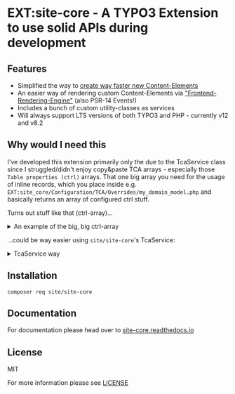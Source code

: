 # EXT:site-core - A TYPO3 Extension to use solid APIs during development

## Features
- Simplified the way to [create way faster new Content-Elements](https://site-core.readthedocs.io/en/main/services/tca-service/)
- An easier way of rendering custom Content-Elements via ["Frontend-Rendering-Engine"](https://site-core.readthedocs.io/en/main/rendering/engine/) (also PSR-14 Events!)
- Includes a bunch of custom utility-classes as services
- Will always support LTS versions of both TYPO3 and PHP - currently v12 and v8.2

## Why would I need this
I've developed this extension primarily only the due to the TcaService class since I struggled/didn't enjoy copy&paste TCA arrays - especially those `Table properties (ctrl)` arrays. That one big array you need for the usage of inline records, which you place inside e.g. `EXT:site_core/Configuration/TCA/Overrides/my_domain_model.php` and basically returns an array of configured ctrl stuff.

Turns out stuff like that (ctrl-array)...

<details>
  <summary>An example of the big, big ctrl-array</summary>
  
  ```php
  <?php

  return [
      'ctrl' => [
          'title' => 'LLL:EXT:site_core/Resources/Private/Language/locallang_db.xlf:tx_sitecore_domain_model_test',
          'label' => 'title',
          'tstamp' => 'tstamp',
          'crdate' => 'crdate',
          'cruser_id' => 'cruser_id',
          'versioningWS' => true,
          'languageField' => 'sys_language_uid',
          'transOrigPointerField' => 'l10n_parent',
          'transOrigDiffSourceField' => 'l10n_diffsource',
          'delete' => 'deleted',
          'sortby' => 'sorting',
          'enablecolumns' => [
              'disabled' => 'hidden',
              'starttime' => 'starttime',
              'endtime' => 'endtime',
          ],
          'searchFields' => 'title',
          'iconfile' => 'EXT:site_core/Resources/Public/Icons/tx_sitecore_domain_model_test.gif'
      ],
      'interface' => [
          'showRecordFieldList' => 'sys_language_uid, l10n_parent, l10n_diffsource, hidden, title',
      ],
      'types' => [
          '1' => ['showitem' => 'sys_language_uid, l10n_parent, l10n_diffsource, hidden, title, --div--;LLL:EXT:frontend/Resources/Private/Language/locallang_ttc.xlf:tabs.access, starttime, endtime'],
      ],
      'columns' => [
          'sys_language_uid' => [
              'exclude' => true,
              'label' => 'LLL:EXT:core/Resources/Private/Language/locallang_general.xlf:LGL.language',
              'config' => [
                  'type' => 'select',
                  'renderType' => 'selectSingle',
                  'special' => 'languages',
                  'items' => [
                      [
                          'LLL:EXT:core/Resources/Private/Language/locallang_general.xlf:LGL.allLanguages',
                          -1,
                          'flags-multiple'
                      ]
                  ],
                  'default' => 0,
              ],
          ],
          'l10n_parent' => [
              'displayCond' => 'FIELD:sys_language_uid:>:0',
              'exclude' => true,
              'label' => 'LLL:EXT:core/Resources/Private/Language/locallang_general.xlf:LGL.l18n_parent',
              'config' => [
                  'type' => 'select',
                  'renderType' => 'selectSingle',
                  'default' => 0,
                  'items' => [
                      ['', 0],
                  ],
                  'foreign_table' => 'tx_sitecore_domain_model_test',
                  'foreign_table_where' => 'AND {#tx_sitecore_domain_model_test}.{#pid}=###CURRENT_PID### AND {#tx_sitecore_domain_model_test}.{#sys_language_uid} IN (-1,0)',
              ],
          ],
          'l10n_diffsource' => [
              'config' => [
                  'type' => 'passthrough',
              ],
          ],
          't3ver_label' => [
              'label' => 'LLL:EXT:core/Resources/Private/Language/locallang_general.xlf:LGL.versionLabel',
              'config' => [
                  'type' => 'input',
                  'size' => 30,
                  'max' => 255,
              ],
          ],
          'hidden' => [
              'exclude' => true,
              'label' => 'LLL:EXT:core/Resources/Private/Language/locallang_general.xlf:LGL.visible',
              'config' => [
                  'type' => 'check',
                  'renderType' => 'checkboxToggle',
                  'items' => [
                      [
                          0 => '',
                          1 => '',
                          'invertStateDisplay' => true
                      ]
                  ],
              ],
          ],
          'starttime' => [
              'exclude' => true,
              'label' => 'LLL:EXT:core/Resources/Private/Language/locallang_general.xlf:LGL.starttime',
              'config' => [
                  'type' => 'input',
                  'renderType' => 'inputDateTime',
                  'eval' => 'datetime,int',
                  'default' => 0,
                  'behaviour' => [
                      'allowLanguageSynchronization' => true
                  ]
              ],
          ],
          'endtime' => [
              'exclude' => true,
              'label' => 'LLL:EXT:core/Resources/Private/Language/locallang_general.xlf:LGL.endtime',
              'config' => [
                  'type' => 'input',
                  'renderType' => 'inputDateTime',
                  'eval' => 'datetime,int',
                  'default' => 0,
                  'range' => [
                      'upper' => mktime(0, 0, 0, 1, 1, 2038)
                  ],
                  'behaviour' => [
                      'allowLanguageSynchronization' => true
                  ]
              ],
          ],
          'sorting' => [
              'label' => 'sorting',
              'config' => [
                  'type' => 'passthrough',
              ]
          ],
          'title' => [
              'exclude' => true,
              'label' => 'LLL:EXT:site_core/Resources/Private/Language/locallang_db.xlf:tx_sitecore_domain_model_test.title',
              'config' => [
                  'type' => 'input',
                  'size' => 30,
                  'eval' => 'trim'
              ],
          ],
      ],
  ];
  ```

  **Note:** This example configuration covers only one field (the _title_) yet.

  <div class="mb-1"></div>
</details>

...could be way easier using `site/site-core`'s TcaService:

<details>
  <summary>TcaService way</summary>

  ```php
  <?php

  use Site\Core\Form\Fields;

  return Fields\Inline::make('Accordion', [
      'label' => 'rte',

      'columns' => [
          'header' => Fields\Input::make('Header'),
          'rte' => Fields\RTE::make('RTE'),
          'file' => Fields\File::make('File', [
              'fieldName' => 'file'
          ]),
          'image' => Fields\Image::make('Image', [
              'fieldName' => 'image'
          ]),
          'subaccords' => Fields\InlineItem::make('sub accordsss', [
              'config' => [
                  'foreign_table' => 'tx_sitebackend_domain_model_accordions'
              ]
          ]),
      ],
  ]);
  ```

  **Noticed** that this simplified configuration holds 5 fields already and is way more understandable than the other?
</details>

## Installation

`composer req site/site-core`

## Documentation

For documentation please head over to [site-core.readthedocs.io](https://site-core.readthedocs.io/)

## License

MIT

For more information please see [LICENSE](https://github.com/iammati/site-core/blob/main/LICENSE)
